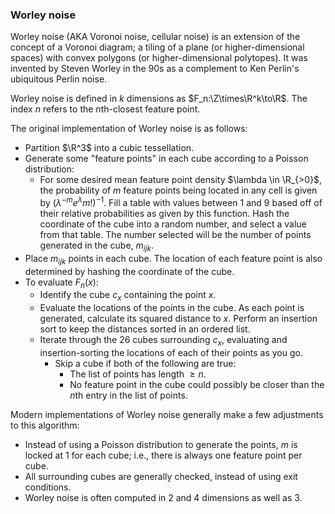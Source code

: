### Worley noise
Worley noise (AKA Voronoi noise, cellular noise) is an extension of the concept of a Voronoi diagram; a tiling of a plane (or higher-dimensional spaces) with convex polygons (or higher-dimensional polytopes). It was invented by Steven Worley in the 90s as a complement to Ken Perlin's ubiquitous Perlin noise.

Worley noise is defined in $k$ dimensions as $F_n:\Z\times\R^k\to\R$. The index $n$ refers to the $n$th-closest feature point.


The original implementation of Worley noise is as follows:
- Partition $\R^3$ into a cubic tessellation.
- Generate some "feature points" in each cube according to a Poisson distribution:
  - For some desired mean feature point density $\lambda \in \R_{>0}$, the probability of $m$ feature points being located in any cell is given by $\left(\lambda^{-m}e^\lambda m!\right)^{-1}$. Fill a table with values between 1 and 9 based off of their relative probabilities as given by this function. Hash the coordinate of the cube into a random number, and select a value from that table. The number selected will be the number of points generated in the cube, $m_{ijk}$.
- Place $m_{ijk}$ points in each cube. The location of each feature point is also determined by hashing the coordinate of the cube.
- To evaluate $F_n(x)$:
  - Identify the cube $c_x$ containing the point $x$.
  - Evaluate the locations of the points in the cube. As each point is generated, calculate its squared distance to $x$. Perform an insertion sort to keep the distances sorted in an ordered list.
  - Iterate through the 26 cubes surrounding $c_x$, evaluating and insertion-sorting the locations of each of their points as you go.
    - Skip a cube if both of the following are true:
      - The list of points has length $\ge n$.
      - No feature point in the cube could possibly be closer than the $n$th entry in the list of points.

Modern implementations of Worley noise generally make a few adjustments to this algorithm:
- Instead of using a Poisson distribution to generate the points, $m$ is locked at $1$ for each cube; i.e., there is always one feature point per cube.
- All surrounding cubes are generally checked, instead of using exit conditions.
- Worley noise is often computed in 2 and 4 dimensions as well as 3.